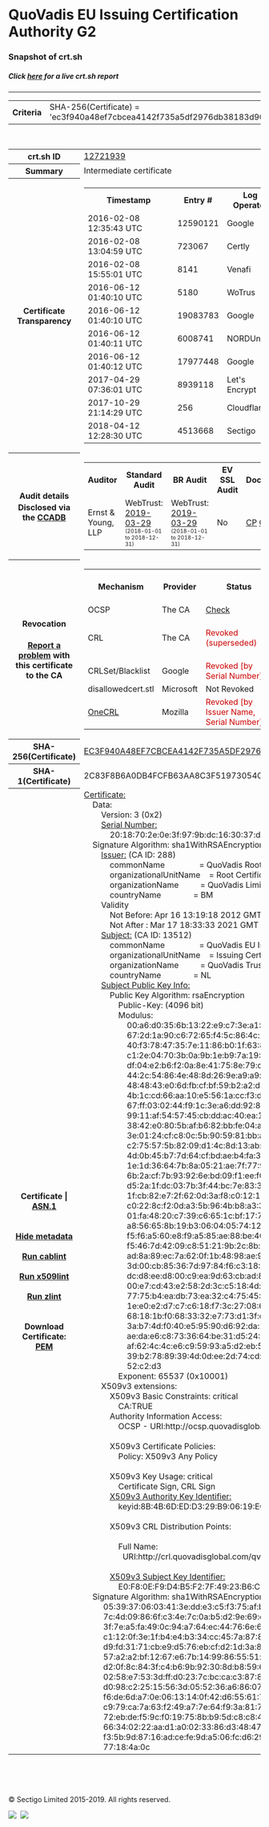 # QuoVadis EU Issuing Certification Authority G2
### Snapshot of crt.sh
##### Click [here](https://crt.sh/?q=EC3F940A48EF7CBCEA4142F735A5DF2976DB38183D9033C76B78E25F8F53EB5B) for a live crt.sh report

---
<!DOCTYPE HTML PUBLIC "-//W3C//DTD HTML 4.0 Transitional//EN">
<HTML>

<BODY>

<TABLE>
  <TR>
    <TH class="outer">Criteria</TH>
    <TD class="outer">SHA-256(Certificate) = 'ec3f940a48ef7cbcea4142f735a5df2976db38183d9033c76b78e25f8f53eb5b'</TD>
  </TR>
</TABLE>
<BR>
<TABLE>
  <TR>
    <TH class="outer">crt.sh ID</TH>
    <TD class="outer"><A href="?id=12721939">12721939</A></TD>
  </TR>
  <TR>
    <TH class="outer">Summary</TH>
    <TD class="outer">Intermediate certificate</TD>
  </TR>
  <TR>
    <TH class="outer">Certificate<BR>Transparency</TH>
    <TD class="outer">
<TABLE class="options" style="margin-left:0px">
  <TR>
    <TH>Timestamp</TH>
    <TH>Entry #</TH>
    <TH>Log Operator</TH>
    <TH>Log URL</TH>
  </TR>
  <TR>
    <TD>2016-02-08&nbsp; <FONT class="small">12:35:43 UTC</FONT></TD>
    <TD>12590121</TD>
    <TD>Google</TD>
    <TD>https://ct.googleapis.com/pilot</TD>
  </TR>
  <TR>
    <TD>2016-02-08&nbsp; <FONT class="small">13:04:59 UTC</FONT></TD>
    <TD>723067</TD>
    <TD>Certly</TD>
    <TD>https://log.certly.io</TD>
  </TR>
  <TR>
    <TD>2016-02-08&nbsp; <FONT class="small">15:55:01 UTC</FONT></TD>
    <TD>8141</TD>
    <TD>Venafi</TD>
    <TD>https://ctlog.api.venafi.com</TD>
  </TR>
  <TR>
    <TD>2016-06-12&nbsp; <FONT class="small">01:40:10 UTC</FONT></TD>
    <TD>5180</TD>
    <TD>WoTrus</TD>
    <TD>https://ctlog.wosign.com</TD>
  </TR>
  <TR>
    <TD>2016-06-12&nbsp; <FONT class="small">01:40:10 UTC</FONT></TD>
    <TD>19083783</TD>
    <TD>Google</TD>
    <TD>https://ct.googleapis.com/aviator</TD>
  </TR>
  <TR>
    <TD>2016-06-12&nbsp; <FONT class="small">01:40:11 UTC</FONT></TD>
    <TD>6008741</TD>
    <TD>NORDUnet</TD>
    <TD>https://plausible.ct.nordu.net</TD>
  </TR>
  <TR>
    <TD>2016-06-12&nbsp; <FONT class="small">01:40:12 UTC</FONT></TD>
    <TD>17977448</TD>
    <TD>Google</TD>
    <TD>https://ct.googleapis.com/rocketeer</TD>
  </TR>
  <TR>
    <TD>2017-04-29&nbsp; <FONT class="small">07:36:01 UTC</FONT></TD>
    <TD>8939118</TD>
    <TD>Let's Encrypt</TD>
    <TD>https://clicky.ct.letsencrypt.org</TD>
  </TR>
  <TR>
    <TD>2017-10-29&nbsp; <FONT class="small">21:14:29 UTC</FONT></TD>
    <TD>256</TD>
    <TD>Cloudflare</TD>
    <TD>https://ct.cloudflare.com/logs/nimbus2021</TD>
  </TR>
  <TR>
    <TD>2018-04-12&nbsp; <FONT class="small">12:28:30 UTC</FONT></TD>
    <TD>4513668</TD>
    <TD>Sectigo</TD>
    <TD>https://dodo.ct.comodo.com</TD>
  </TR>
</TABLE>
    </TD>
  </TR>
  <TR>
    <TH class="outer">Audit details<BR>
      <DIV class="small" style="padding-top:3px">Disclosed via the
        <A href="//ccadb-public.secure.force.com/mozilla/PublicAllIntermediateCerts" target="_blank">CCADB</A></DIV>
    </TH>
    <TD class="outer">
<TABLE class="options" style="margin-left:0px">
  <TR>
    <TH>Auditor</TH>
    <TH>Standard Audit</TH>
    <TH>BR Audit</TH>
    <TH>EV SSL Audit</TH>
    <TH>Documents</TH>
    <TH>CCADB</TH>
    <TH>Root Owner / Certificate</TH>
  </TR>
  <TR>
    <TD style="vertical-align:middle">Ernst & Young, LLP</TD>
    <TD>WebTrust:
      <A href="https://www.cpacanada.ca/generichandlers/CPACHandler.ashx?attachmentid=227627" target="_blank">2019-03-29</A>
      <BR><FONT style="font-size:8pt">(2018-01-01 to 2018-12-31)</FONT></TD>
    <TD>WebTrust:
      <A href="https://www.cpacanada.ca/generichandlers/CPACHandler.ashx?attachmentid=227628" target="_blank">2019-03-29</A>
      <BR><FONT style="font-size:8pt">(2018-01-01 to 2018-12-31)</FONT></TD>
    <TD>No    <TD>
      <A href="https://www.quovadisglobal.com/~/media/Files/Repository/QV_RCA1_RCA3_CPCPS_V4_25.ashx" target="blank">CP</A>
      <A href="https://www.quovadisglobal.com/~/media/Files/Repository/QV_RCA2_CPCPS_v2.5.ashx" target="blank">CPS</A>
    </TD>
    <TD><A href="//ccadb.force.com/001o000000p4bmDAAQ" target="_blank">001o000000p4bmDAAQ</A></TD>
    <TD><A href="/?id=8878">QuoVadis</A></TD>
  </TR>
</TABLE>
    </TD>
  </TR>
  <TR>
    <TH class="outer">Revocation<BR><BR>
      <DIV class="small" style="padding-top:3px"><A href="?id=12721939&opt=problemreporting">Report a problem</A> with<BR>this certificate to the CA</DIV></TH>
    <TD class="outer">
      <TABLE class="options" style="margin-left:0px">
        <TR>
          <TH>Mechanism</TH>
          <TH>Provider</TH>
          <TH>Status</TH>
          <TH>Revocation Date</TH>
          <TH>Last Observed in CRL</TH>
          <TH>Last Checked <SPAN style="color:#CC0000;vertical-align:middle;font-size:70%;font-weight:normal">(Error)</SPAN></TH>
        </TR>
        <TR>
          <TD>OCSP</TD>
          <TD>The CA</TD>
          <TD><A href="?id=12721939&opt=ocsp">Check</A></TD>
          <TD><SPAN style="color:#888888">?</SPAN></TD>
          <TD><SPAN style="color:#888888">n/a</SPAN></TD>
          <TD><SPAN style="color:#888888">?</SPAN></TD>
        </TR>
        <TR>
          <TD>CRL</TD>
          <TD>The CA</TD>
          <TD><SPAN style="color:#CC0000">Revoked (superseded)</SPAN></TD><TD>2019-09-23&nbsp; <FONT class="small">17:55:02 UTC</FONT></TD><TD>2019-11-29&nbsp; <FONT class="small">19:57:27 UTC</FONT></TD><TD>2019-12-04&nbsp; <FONT class="small">20:05:09 UTC</FONT></TD>
        </TR>
        <TR>
          <TD>CRLSet/Blacklist</TD>
          <TD>Google</TD>
          <TD><SPAN style="color:#CC0000">Revoked [by Serial Number]</SPAN></TD>
          <TD><SPAN style="color:#888888">n/a</SPAN></TD>
          <TD><SPAN style="color:#888888">n/a</SPAN></TD>
          <TD><SPAN style="color:#888888">n/a</SPAN></TD>
        </TR>
        <TR>
          <TD>disallowedcert.stl</TD>
          <TD>Microsoft</TD>
          <TD>Not Revoked</TD>
          <TD><SPAN style="color:#888888">n/a</SPAN></TD>
          <TD><SPAN style="color:#888888">n/a</SPAN></TD>
          <TD><SPAN style="color:#888888">n/a</SPAN></TD>
        </TR>
        <TR>
          <TD><A href="/mozilla-onecrl" target="_blank">OneCRL</A></TD>
          <TD>Mozilla</TD>
          <TD><SPAN style="color:#CC0000">Revoked [by Issuer Name, Serial Number]</SPAN></TD><TD><SPAN style="color:#888888">Unknown</SPAN></TD>
          <TD><SPAN style="color:#888888">n/a</SPAN></TD>
          <TD><SPAN style="color:#888888">n/a</SPAN></TD>
        </TR>
      </TABLE>
    </TD>
  </TR>
  <TR>
    <TH class="outer">SHA-256(Certificate)</TH>
    <TD class="outer"><A href="//censys.io/certificates/ec3f940a48ef7cbcea4142f735a5df2976db38183d9033c76b78e25f8f53eb5b">EC3F940A48EF7CBCEA4142F735A5DF2976DB38183D9033C76B78E25F8F53EB5B</A></TD>
  </TR>
  <TR>
    <TH class="outer">SHA-1(Certificate)</TH>
    <TD class="outer">2C83F8B6A0DB4FCFB63AA8C3F51973054C0CFBA5</TD>
  </TR>
  <TR>
    <TH class="outer">Certificate | <A href="?asn1=12721939">ASN.1</A>
      <SPAN class="small"><BR>
      <BR><BR><A href="?id=12721939&opt=nometadata">Hide metadata</A>
      <BR><BR><A href="?id=12721939&opt=cablint">Run cablint</A>
      <BR><BR><A href="?id=12721939&opt=x509lint">Run x509lint</A>
      <BR><BR><A href="?id=12721939&opt=zlint">Run zlint</A>
      <BR><BR><BR>Download Certificate: <A href="?d=12721939">PEM</A>
      </SPAN>
    </TH>
    <TD class="text"><A href="?d=12721939">Certificate:</A><BR>&nbsp;&nbsp;&nbsp;&nbsp;Data:<BR>&nbsp;&nbsp;&nbsp;&nbsp;&nbsp;&nbsp;&nbsp;&nbsp;Version:&nbsp;3&nbsp;(0x2)<BR>&nbsp;&nbsp;&nbsp;&nbsp;&nbsp;&nbsp;&nbsp;&nbsp;<A href="?serial=2018702e0e3f979bdc163037d03bb6d27d5c4b22">Serial&nbsp;Number:</A><BR>&nbsp;&nbsp;&nbsp;&nbsp;&nbsp;&nbsp;&nbsp;&nbsp;&nbsp;&nbsp;&nbsp;&nbsp;20:18:70:2e:0e:3f:97:9b:dc:16:30:37:d0:3b:b6:d2:7d:5c:4b:22<BR>&nbsp;&nbsp;&nbsp;&nbsp;Signature&nbsp;Algorithm:&nbsp;sha1WithRSAEncryption<BR>&nbsp;&nbsp;&nbsp;&nbsp;&nbsp;&nbsp;&nbsp;&nbsp;<A href="?caid=288">Issuer:</A> <SPAN class="small">(CA ID: 288)</SPAN><BR>&nbsp;&nbsp;&nbsp;&nbsp;&nbsp;&nbsp;&nbsp;&nbsp;&nbsp;&nbsp;&nbsp;&nbsp;commonName&nbsp;&nbsp;&nbsp;&nbsp;&nbsp;&nbsp;&nbsp;&nbsp;&nbsp;&nbsp;&nbsp;&nbsp;&nbsp;&nbsp;&nbsp;&nbsp;=&nbsp;QuoVadis&nbsp;Root&nbsp;Certification&nbsp;Authority<BR>&nbsp;&nbsp;&nbsp;&nbsp;&nbsp;&nbsp;&nbsp;&nbsp;&nbsp;&nbsp;&nbsp;&nbsp;organizationalUnitName&nbsp;&nbsp;&nbsp;&nbsp;=&nbsp;Root&nbsp;Certification&nbsp;Authority<BR>&nbsp;&nbsp;&nbsp;&nbsp;&nbsp;&nbsp;&nbsp;&nbsp;&nbsp;&nbsp;&nbsp;&nbsp;organizationName&nbsp;&nbsp;&nbsp;&nbsp;&nbsp;&nbsp;&nbsp;&nbsp;&nbsp;&nbsp;=&nbsp;QuoVadis&nbsp;Limited<BR>&nbsp;&nbsp;&nbsp;&nbsp;&nbsp;&nbsp;&nbsp;&nbsp;&nbsp;&nbsp;&nbsp;&nbsp;countryName&nbsp;&nbsp;&nbsp;&nbsp;&nbsp;&nbsp;&nbsp;&nbsp;&nbsp;&nbsp;&nbsp;&nbsp;&nbsp;&nbsp;&nbsp;=&nbsp;BM<BR>&nbsp;&nbsp;&nbsp;&nbsp;&nbsp;&nbsp;&nbsp;&nbsp;Validity<BR>&nbsp;&nbsp;&nbsp;&nbsp;&nbsp;&nbsp;&nbsp;&nbsp;&nbsp;&nbsp;&nbsp;&nbsp;Not&nbsp;Before:&nbsp;Apr&nbsp;16&nbsp;13:19:18&nbsp;2012&nbsp;GMT<BR>&nbsp;&nbsp;&nbsp;&nbsp;&nbsp;&nbsp;&nbsp;&nbsp;&nbsp;&nbsp;&nbsp;&nbsp;Not&nbsp;After&nbsp;:&nbsp;Mar&nbsp;17&nbsp;18:33:33&nbsp;2021&nbsp;GMT<BR>&nbsp;&nbsp;&nbsp;&nbsp;&nbsp;&nbsp;&nbsp;&nbsp;<A href="?caid=13512">Subject:</A> <SPAN class="small">(CA ID: 13512)</SPAN><BR>&nbsp;&nbsp;&nbsp;&nbsp;&nbsp;&nbsp;&nbsp;&nbsp;&nbsp;&nbsp;&nbsp;&nbsp;commonName&nbsp;&nbsp;&nbsp;&nbsp;&nbsp;&nbsp;&nbsp;&nbsp;&nbsp;&nbsp;&nbsp;&nbsp;&nbsp;&nbsp;&nbsp;&nbsp;=&nbsp;QuoVadis&nbsp;EU&nbsp;Issuing&nbsp;Certification&nbsp;Authority&nbsp;G2<BR>&nbsp;&nbsp;&nbsp;&nbsp;&nbsp;&nbsp;&nbsp;&nbsp;&nbsp;&nbsp;&nbsp;&nbsp;organizationalUnitName&nbsp;&nbsp;&nbsp;&nbsp;=&nbsp;Issuing&nbsp;Certification&nbsp;Authority<BR>&nbsp;&nbsp;&nbsp;&nbsp;&nbsp;&nbsp;&nbsp;&nbsp;&nbsp;&nbsp;&nbsp;&nbsp;organizationName&nbsp;&nbsp;&nbsp;&nbsp;&nbsp;&nbsp;&nbsp;&nbsp;&nbsp;&nbsp;=&nbsp;QuoVadis&nbsp;Trustlink&nbsp;B.V.<BR>&nbsp;&nbsp;&nbsp;&nbsp;&nbsp;&nbsp;&nbsp;&nbsp;&nbsp;&nbsp;&nbsp;&nbsp;countryName&nbsp;&nbsp;&nbsp;&nbsp;&nbsp;&nbsp;&nbsp;&nbsp;&nbsp;&nbsp;&nbsp;&nbsp;&nbsp;&nbsp;&nbsp;=&nbsp;NL<BR>&nbsp;&nbsp;&nbsp;&nbsp;&nbsp;&nbsp;&nbsp;&nbsp;<A href="?spkisha256=493cab9b4ac71223fc2d099ff583948ebd669c4d980156ab20d97a6f100bdc91">Subject&nbsp;Public&nbsp;Key&nbsp;Info:</A><BR>&nbsp;&nbsp;&nbsp;&nbsp;&nbsp;&nbsp;&nbsp;&nbsp;&nbsp;&nbsp;&nbsp;&nbsp;Public&nbsp;Key&nbsp;Algorithm:&nbsp;rsaEncryption<BR>&nbsp;&nbsp;&nbsp;&nbsp;&nbsp;&nbsp;&nbsp;&nbsp;&nbsp;&nbsp;&nbsp;&nbsp;&nbsp;&nbsp;&nbsp;&nbsp;Public-Key:&nbsp;(4096&nbsp;bit)<BR>&nbsp;&nbsp;&nbsp;&nbsp;&nbsp;&nbsp;&nbsp;&nbsp;&nbsp;&nbsp;&nbsp;&nbsp;&nbsp;&nbsp;&nbsp;&nbsp;Modulus:<BR>&nbsp;&nbsp;&nbsp;&nbsp;&nbsp;&nbsp;&nbsp;&nbsp;&nbsp;&nbsp;&nbsp;&nbsp;&nbsp;&nbsp;&nbsp;&nbsp;&nbsp;&nbsp;&nbsp;&nbsp;00:a6:d0:35:6b:13:22:e9:c7:3e:a1:24:ee:f6:1b:<BR>&nbsp;&nbsp;&nbsp;&nbsp;&nbsp;&nbsp;&nbsp;&nbsp;&nbsp;&nbsp;&nbsp;&nbsp;&nbsp;&nbsp;&nbsp;&nbsp;&nbsp;&nbsp;&nbsp;&nbsp;67:2d:1a:90:c6:72:65:f4:5c:86:4c:2b:77:bc:6e:<BR>&nbsp;&nbsp;&nbsp;&nbsp;&nbsp;&nbsp;&nbsp;&nbsp;&nbsp;&nbsp;&nbsp;&nbsp;&nbsp;&nbsp;&nbsp;&nbsp;&nbsp;&nbsp;&nbsp;&nbsp;40:f3:78:47:35:7e:11:86:b0:1f:63:8f:43:30:00:<BR>&nbsp;&nbsp;&nbsp;&nbsp;&nbsp;&nbsp;&nbsp;&nbsp;&nbsp;&nbsp;&nbsp;&nbsp;&nbsp;&nbsp;&nbsp;&nbsp;&nbsp;&nbsp;&nbsp;&nbsp;c1:2e:04:70:3b:0a:9b:1e:b9:7a:19:1c:13:09:c6:<BR>&nbsp;&nbsp;&nbsp;&nbsp;&nbsp;&nbsp;&nbsp;&nbsp;&nbsp;&nbsp;&nbsp;&nbsp;&nbsp;&nbsp;&nbsp;&nbsp;&nbsp;&nbsp;&nbsp;&nbsp;df:04:e2:b6:f2:0a:8e:41:75:8e:79:ca:b0:7e:4d:<BR>&nbsp;&nbsp;&nbsp;&nbsp;&nbsp;&nbsp;&nbsp;&nbsp;&nbsp;&nbsp;&nbsp;&nbsp;&nbsp;&nbsp;&nbsp;&nbsp;&nbsp;&nbsp;&nbsp;&nbsp;44:2c:54:86:4e:48:8d:26:9e:a9:a9:dc:c1:45:86:<BR>&nbsp;&nbsp;&nbsp;&nbsp;&nbsp;&nbsp;&nbsp;&nbsp;&nbsp;&nbsp;&nbsp;&nbsp;&nbsp;&nbsp;&nbsp;&nbsp;&nbsp;&nbsp;&nbsp;&nbsp;48:48:43:e0:6d:fb:cf:bf:59:b2:a2:d2:92:9f:d2:<BR>&nbsp;&nbsp;&nbsp;&nbsp;&nbsp;&nbsp;&nbsp;&nbsp;&nbsp;&nbsp;&nbsp;&nbsp;&nbsp;&nbsp;&nbsp;&nbsp;&nbsp;&nbsp;&nbsp;&nbsp;4b:1c:cd:66:aa:10:e5:56:1a:cc:f3:dc:15:98:b1:<BR>&nbsp;&nbsp;&nbsp;&nbsp;&nbsp;&nbsp;&nbsp;&nbsp;&nbsp;&nbsp;&nbsp;&nbsp;&nbsp;&nbsp;&nbsp;&nbsp;&nbsp;&nbsp;&nbsp;&nbsp;67:ff:03:02:44:f9:1c:3e:a6:dd:92:8d:25:31:00:<BR>&nbsp;&nbsp;&nbsp;&nbsp;&nbsp;&nbsp;&nbsp;&nbsp;&nbsp;&nbsp;&nbsp;&nbsp;&nbsp;&nbsp;&nbsp;&nbsp;&nbsp;&nbsp;&nbsp;&nbsp;99:11:af:54:57:45:cb:dd:ac:40:ea:1c:3f:be:2f:<BR>&nbsp;&nbsp;&nbsp;&nbsp;&nbsp;&nbsp;&nbsp;&nbsp;&nbsp;&nbsp;&nbsp;&nbsp;&nbsp;&nbsp;&nbsp;&nbsp;&nbsp;&nbsp;&nbsp;&nbsp;38:42:e0:80:5b:af:b6:82:bb:fe:04:a4:39:1d:c8:<BR>&nbsp;&nbsp;&nbsp;&nbsp;&nbsp;&nbsp;&nbsp;&nbsp;&nbsp;&nbsp;&nbsp;&nbsp;&nbsp;&nbsp;&nbsp;&nbsp;&nbsp;&nbsp;&nbsp;&nbsp;3e:01:24:cf:c8:0c:5b:90:59:81:bb:a7:ed:cb:36:<BR>&nbsp;&nbsp;&nbsp;&nbsp;&nbsp;&nbsp;&nbsp;&nbsp;&nbsp;&nbsp;&nbsp;&nbsp;&nbsp;&nbsp;&nbsp;&nbsp;&nbsp;&nbsp;&nbsp;&nbsp;c2:75:57:5b:82:09:d1:4c:8d:13:ab:3e:90:3f:b3:<BR>&nbsp;&nbsp;&nbsp;&nbsp;&nbsp;&nbsp;&nbsp;&nbsp;&nbsp;&nbsp;&nbsp;&nbsp;&nbsp;&nbsp;&nbsp;&nbsp;&nbsp;&nbsp;&nbsp;&nbsp;4d:0b:45:b7:7d:64:cf:bd:ae:b4:fa:39:d2:ba:ae:<BR>&nbsp;&nbsp;&nbsp;&nbsp;&nbsp;&nbsp;&nbsp;&nbsp;&nbsp;&nbsp;&nbsp;&nbsp;&nbsp;&nbsp;&nbsp;&nbsp;&nbsp;&nbsp;&nbsp;&nbsp;1e:1d:36:64:7b:8a:05:21:ae:7f:77:9b:5e:05:57:<BR>&nbsp;&nbsp;&nbsp;&nbsp;&nbsp;&nbsp;&nbsp;&nbsp;&nbsp;&nbsp;&nbsp;&nbsp;&nbsp;&nbsp;&nbsp;&nbsp;&nbsp;&nbsp;&nbsp;&nbsp;6b:2a:cf:7b:93:92:6e:bd:09:f1:ee:f0:c3:27:02:<BR>&nbsp;&nbsp;&nbsp;&nbsp;&nbsp;&nbsp;&nbsp;&nbsp;&nbsp;&nbsp;&nbsp;&nbsp;&nbsp;&nbsp;&nbsp;&nbsp;&nbsp;&nbsp;&nbsp;&nbsp;d5:2a:1f:dc:03:7b:3f:44:bc:7e:83:34:bf:91:1f:<BR>&nbsp;&nbsp;&nbsp;&nbsp;&nbsp;&nbsp;&nbsp;&nbsp;&nbsp;&nbsp;&nbsp;&nbsp;&nbsp;&nbsp;&nbsp;&nbsp;&nbsp;&nbsp;&nbsp;&nbsp;1f:cb:82:e7:2f:62:0d:3a:f8:c0:12:1a:29:12:af:<BR>&nbsp;&nbsp;&nbsp;&nbsp;&nbsp;&nbsp;&nbsp;&nbsp;&nbsp;&nbsp;&nbsp;&nbsp;&nbsp;&nbsp;&nbsp;&nbsp;&nbsp;&nbsp;&nbsp;&nbsp;c0:22:8c:f2:0d:a3:5b:96:4b:b8:a3:3b:fd:53:ae:<BR>&nbsp;&nbsp;&nbsp;&nbsp;&nbsp;&nbsp;&nbsp;&nbsp;&nbsp;&nbsp;&nbsp;&nbsp;&nbsp;&nbsp;&nbsp;&nbsp;&nbsp;&nbsp;&nbsp;&nbsp;01:fa:48:20:c7:39:c6:65:1c:bf:17:7e:ea:59:33:<BR>&nbsp;&nbsp;&nbsp;&nbsp;&nbsp;&nbsp;&nbsp;&nbsp;&nbsp;&nbsp;&nbsp;&nbsp;&nbsp;&nbsp;&nbsp;&nbsp;&nbsp;&nbsp;&nbsp;&nbsp;a8:56:65:8b:19:b3:06:04:05:74:12:e3:32:fb:37:<BR>&nbsp;&nbsp;&nbsp;&nbsp;&nbsp;&nbsp;&nbsp;&nbsp;&nbsp;&nbsp;&nbsp;&nbsp;&nbsp;&nbsp;&nbsp;&nbsp;&nbsp;&nbsp;&nbsp;&nbsp;f5:f6:a5:60:e8:f9:a5:85:ae:88:be:40:a8:2c:81:<BR>&nbsp;&nbsp;&nbsp;&nbsp;&nbsp;&nbsp;&nbsp;&nbsp;&nbsp;&nbsp;&nbsp;&nbsp;&nbsp;&nbsp;&nbsp;&nbsp;&nbsp;&nbsp;&nbsp;&nbsp;f5:46:7d:42:09:c8:51:21:9b:2c:8b:d1:22:b6:c8:<BR>&nbsp;&nbsp;&nbsp;&nbsp;&nbsp;&nbsp;&nbsp;&nbsp;&nbsp;&nbsp;&nbsp;&nbsp;&nbsp;&nbsp;&nbsp;&nbsp;&nbsp;&nbsp;&nbsp;&nbsp;ad:8a:89:ec:7a:62:0f:1b:48:98:ae:99:5b:d9:e6:<BR>&nbsp;&nbsp;&nbsp;&nbsp;&nbsp;&nbsp;&nbsp;&nbsp;&nbsp;&nbsp;&nbsp;&nbsp;&nbsp;&nbsp;&nbsp;&nbsp;&nbsp;&nbsp;&nbsp;&nbsp;3d:00:cb:85:36:7d:97:84:f6:c3:18:62:d0:79:6c:<BR>&nbsp;&nbsp;&nbsp;&nbsp;&nbsp;&nbsp;&nbsp;&nbsp;&nbsp;&nbsp;&nbsp;&nbsp;&nbsp;&nbsp;&nbsp;&nbsp;&nbsp;&nbsp;&nbsp;&nbsp;dc:d8:ee:d8:00:c9:ea:9d:63:cb:ad:87:c0:95:bc:<BR>&nbsp;&nbsp;&nbsp;&nbsp;&nbsp;&nbsp;&nbsp;&nbsp;&nbsp;&nbsp;&nbsp;&nbsp;&nbsp;&nbsp;&nbsp;&nbsp;&nbsp;&nbsp;&nbsp;&nbsp;00:e7:cd:43:e2:58:2d:3c:c5:18:4d:8e:1e:8e:02:<BR>&nbsp;&nbsp;&nbsp;&nbsp;&nbsp;&nbsp;&nbsp;&nbsp;&nbsp;&nbsp;&nbsp;&nbsp;&nbsp;&nbsp;&nbsp;&nbsp;&nbsp;&nbsp;&nbsp;&nbsp;77:75:b4:ea:db:73:ea:32:c4:75:45:14:ef:dd:9f:<BR>&nbsp;&nbsp;&nbsp;&nbsp;&nbsp;&nbsp;&nbsp;&nbsp;&nbsp;&nbsp;&nbsp;&nbsp;&nbsp;&nbsp;&nbsp;&nbsp;&nbsp;&nbsp;&nbsp;&nbsp;1e:e0:e2:d7:c7:c6:18:f7:3c:27:08:6f:a2:37:e8:<BR>&nbsp;&nbsp;&nbsp;&nbsp;&nbsp;&nbsp;&nbsp;&nbsp;&nbsp;&nbsp;&nbsp;&nbsp;&nbsp;&nbsp;&nbsp;&nbsp;&nbsp;&nbsp;&nbsp;&nbsp;68:18:1b:f0:68:33:32:e7:73:d1:3f:c0:4b:d8:82:<BR>&nbsp;&nbsp;&nbsp;&nbsp;&nbsp;&nbsp;&nbsp;&nbsp;&nbsp;&nbsp;&nbsp;&nbsp;&nbsp;&nbsp;&nbsp;&nbsp;&nbsp;&nbsp;&nbsp;&nbsp;3a:b7:4d:f0:40:e5:95:90:d6:92:da:18:bb:51:92:<BR>&nbsp;&nbsp;&nbsp;&nbsp;&nbsp;&nbsp;&nbsp;&nbsp;&nbsp;&nbsp;&nbsp;&nbsp;&nbsp;&nbsp;&nbsp;&nbsp;&nbsp;&nbsp;&nbsp;&nbsp;ae:da:e6:c8:73:36:64:be:31:d5:24:72:16:3a:c9:<BR>&nbsp;&nbsp;&nbsp;&nbsp;&nbsp;&nbsp;&nbsp;&nbsp;&nbsp;&nbsp;&nbsp;&nbsp;&nbsp;&nbsp;&nbsp;&nbsp;&nbsp;&nbsp;&nbsp;&nbsp;af:62:4c:4c:e6:c9:59:93:a5:d2:eb:5b:77:7b:70:<BR>&nbsp;&nbsp;&nbsp;&nbsp;&nbsp;&nbsp;&nbsp;&nbsp;&nbsp;&nbsp;&nbsp;&nbsp;&nbsp;&nbsp;&nbsp;&nbsp;&nbsp;&nbsp;&nbsp;&nbsp;39:b2:78:89:39:4d:0d:ee:2d:74:cd:08:42:f2:a1:<BR>&nbsp;&nbsp;&nbsp;&nbsp;&nbsp;&nbsp;&nbsp;&nbsp;&nbsp;&nbsp;&nbsp;&nbsp;&nbsp;&nbsp;&nbsp;&nbsp;&nbsp;&nbsp;&nbsp;&nbsp;52:c2:d3<BR>&nbsp;&nbsp;&nbsp;&nbsp;&nbsp;&nbsp;&nbsp;&nbsp;&nbsp;&nbsp;&nbsp;&nbsp;&nbsp;&nbsp;&nbsp;&nbsp;Exponent:&nbsp;65537&nbsp;(0x10001)<BR>&nbsp;&nbsp;&nbsp;&nbsp;&nbsp;&nbsp;&nbsp;&nbsp;X509v3&nbsp;extensions:<BR>&nbsp;&nbsp;&nbsp;&nbsp;&nbsp;&nbsp;&nbsp;&nbsp;&nbsp;&nbsp;&nbsp;&nbsp;X509v3&nbsp;Basic&nbsp;Constraints:&nbsp;critical<BR>&nbsp;&nbsp;&nbsp;&nbsp;&nbsp;&nbsp;&nbsp;&nbsp;&nbsp;&nbsp;&nbsp;&nbsp;&nbsp;&nbsp;&nbsp;&nbsp;CA:TRUE<BR>&nbsp;&nbsp;&nbsp;&nbsp;&nbsp;&nbsp;&nbsp;&nbsp;&nbsp;&nbsp;&nbsp;&nbsp;Authority&nbsp;Information&nbsp;Access:&nbsp;<BR>&nbsp;&nbsp;&nbsp;&nbsp;&nbsp;&nbsp;&nbsp;&nbsp;&nbsp;&nbsp;&nbsp;&nbsp;&nbsp;&nbsp;&nbsp;&nbsp;OCSP&nbsp;-&nbsp;URI:http://ocsp.quovadisglobal.com<BR><BR>&nbsp;&nbsp;&nbsp;&nbsp;&nbsp;&nbsp;&nbsp;&nbsp;&nbsp;&nbsp;&nbsp;&nbsp;X509v3&nbsp;Certificate&nbsp;Policies:&nbsp;<BR>&nbsp;&nbsp;&nbsp;&nbsp;&nbsp;&nbsp;&nbsp;&nbsp;&nbsp;&nbsp;&nbsp;&nbsp;&nbsp;&nbsp;&nbsp;&nbsp;Policy:&nbsp;X509v3&nbsp;Any&nbsp;Policy<BR><BR>&nbsp;&nbsp;&nbsp;&nbsp;&nbsp;&nbsp;&nbsp;&nbsp;&nbsp;&nbsp;&nbsp;&nbsp;X509v3&nbsp;Key&nbsp;Usage:&nbsp;critical<BR>&nbsp;&nbsp;&nbsp;&nbsp;&nbsp;&nbsp;&nbsp;&nbsp;&nbsp;&nbsp;&nbsp;&nbsp;&nbsp;&nbsp;&nbsp;&nbsp;Certificate&nbsp;Sign,&nbsp;CRL&nbsp;Sign<BR>&nbsp;&nbsp;&nbsp;&nbsp;&nbsp;&nbsp;&nbsp;&nbsp;&nbsp;&nbsp;&nbsp;&nbsp;<A href="?ski=8b4b6dedd329b90619ec3939a9f097846acbefdf">X509v3&nbsp;Authority&nbsp;Key&nbsp;Identifier:</A><BR>&nbsp;&nbsp;&nbsp;&nbsp;&nbsp;&nbsp;&nbsp;&nbsp;&nbsp;&nbsp;&nbsp;&nbsp;&nbsp;&nbsp;&nbsp;&nbsp;keyid:8B:4B:6D:ED:D3:29:B9:06:19:EC:39:39:A9:F0:97:84:6A:CB:EF:DF<BR><BR>&nbsp;&nbsp;&nbsp;&nbsp;&nbsp;&nbsp;&nbsp;&nbsp;&nbsp;&nbsp;&nbsp;&nbsp;X509v3&nbsp;CRL&nbsp;Distribution&nbsp;Points:&nbsp;<BR><BR>&nbsp;&nbsp;&nbsp;&nbsp;&nbsp;&nbsp;&nbsp;&nbsp;&nbsp;&nbsp;&nbsp;&nbsp;&nbsp;&nbsp;&nbsp;&nbsp;Full&nbsp;Name:<BR>&nbsp;&nbsp;&nbsp;&nbsp;&nbsp;&nbsp;&nbsp;&nbsp;&nbsp;&nbsp;&nbsp;&nbsp;&nbsp;&nbsp;&nbsp;&nbsp;&nbsp;&nbsp;URI:http://crl.quovadisglobal.com/qvrca.crl<BR><BR>&nbsp;&nbsp;&nbsp;&nbsp;&nbsp;&nbsp;&nbsp;&nbsp;&nbsp;&nbsp;&nbsp;&nbsp;<A href="?ski=e0f80ef9d4b5f27f4923b6c379c7a3351f867a88">X509v3&nbsp;Subject&nbsp;Key&nbsp;Identifier:</A><BR>&nbsp;&nbsp;&nbsp;&nbsp;&nbsp;&nbsp;&nbsp;&nbsp;&nbsp;&nbsp;&nbsp;&nbsp;&nbsp;&nbsp;&nbsp;&nbsp;E0:F8:0E:F9:D4:B5:F2:7F:49:23:B6:C3:79:C7:A3:35:1F:86:7A:88<BR>&nbsp;&nbsp;&nbsp;&nbsp;Signature&nbsp;Algorithm:&nbsp;sha1WithRSAEncryption<BR>&nbsp;&nbsp;&nbsp;&nbsp;&nbsp;&nbsp;&nbsp;&nbsp;&nbsp;05:39:37:06:03:41:3e:dd:e3:c5:f3:75:af:b5:47:bb:8c:06:<BR>&nbsp;&nbsp;&nbsp;&nbsp;&nbsp;&nbsp;&nbsp;&nbsp;&nbsp;7c:4d:09:86:6f:c3:4e:7c:0a:b5:d2:9e:69:c9:5c:98:b2:28:<BR>&nbsp;&nbsp;&nbsp;&nbsp;&nbsp;&nbsp;&nbsp;&nbsp;&nbsp;3f:7e:a5:fa:49:0c:94:a7:64:ec:44:76:6e:6e:aa:22:f3:dd:<BR>&nbsp;&nbsp;&nbsp;&nbsp;&nbsp;&nbsp;&nbsp;&nbsp;&nbsp;c1:12:0f:3e:1f:b4:e4:b3:34:cc:45:7a:87:8c:6c:25:e9:ff:<BR>&nbsp;&nbsp;&nbsp;&nbsp;&nbsp;&nbsp;&nbsp;&nbsp;&nbsp;d9:fd:31:71:cb:e9:d5:76:eb:cf:d2:1d:3a:80:36:c0:5c:a5:<BR>&nbsp;&nbsp;&nbsp;&nbsp;&nbsp;&nbsp;&nbsp;&nbsp;&nbsp;57:a2:a2:bf:12:67:e6:7b:14:99:86:55:51:d1:34:d3:03:3e:<BR>&nbsp;&nbsp;&nbsp;&nbsp;&nbsp;&nbsp;&nbsp;&nbsp;&nbsp;d2:0f:8c:84:3f:c4:b6:9b:92:30:8d:b8:59:68:4a:b9:f3:80:<BR>&nbsp;&nbsp;&nbsp;&nbsp;&nbsp;&nbsp;&nbsp;&nbsp;&nbsp;02:58:e7:53:3d:ff:d0:23:7c:bc:ca:c3:87:82:8e:61:08:7a:<BR>&nbsp;&nbsp;&nbsp;&nbsp;&nbsp;&nbsp;&nbsp;&nbsp;&nbsp;d0:98:c2:25:15:56:3d:05:52:36:a6:86:07:49:c9:2c:75:c3:<BR>&nbsp;&nbsp;&nbsp;&nbsp;&nbsp;&nbsp;&nbsp;&nbsp;&nbsp;f6:de:6d:a7:0e:06:13:14:0f:42:d6:55:61:7d:80:e6:2b:98:<BR>&nbsp;&nbsp;&nbsp;&nbsp;&nbsp;&nbsp;&nbsp;&nbsp;&nbsp;c9:79:ca:7a:63:f2:49:a7:7e:64:f9:3a:81:75:12:e7:25:42:<BR>&nbsp;&nbsp;&nbsp;&nbsp;&nbsp;&nbsp;&nbsp;&nbsp;&nbsp;72:eb:de:f5:9c:f0:19:75:8b:b9:5d:c8:c8:4e:92:ed:3e:db:<BR>&nbsp;&nbsp;&nbsp;&nbsp;&nbsp;&nbsp;&nbsp;&nbsp;&nbsp;66:34:02:22:aa:d1:a0:02:33:86:d3:48:47:b0:ed:94:89:08:<BR>&nbsp;&nbsp;&nbsp;&nbsp;&nbsp;&nbsp;&nbsp;&nbsp;&nbsp;f3:5b:9d:87:16:ad:ce:fe:9d:a5:06:fc:d6:29:97:ad:42:0c:<BR>&nbsp;&nbsp;&nbsp;&nbsp;&nbsp;&nbsp;&nbsp;&nbsp;&nbsp;77:18:4a:0c<BR>    </TD>
  </TR>
</TABLE>

  <BR><BR><BR>

  <P class="copyright">&copy; Sectigo Limited 2015-2019. All rights reserved.</P>
  <DIV>
    <A href="https://sectigo.com/"><IMG src="/sectigo_s.png"></A>
    &nbsp;<A href="https://github.com/crtsh"><IMG src="/GitHub-Mark-32px.png"></A>
  </DIV>
</BODY>
</HTML>
